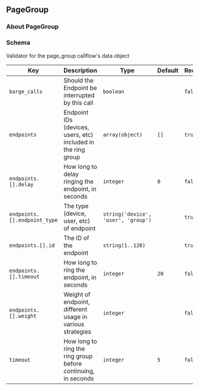 ## PageGroup

### About PageGroup

### Schema

Validator for the page_group callflow's data object

Key | Description | Type | Default | Required
--- | ----------- | ---- | ------- | --------
`barge_calls` | Should the Endpoint be interrupted by this call | `boolean` |   | `false`
`endpoints` | Endpoint IDs (devices, users, etc) included in the ring group | `array(object)` | `[]` | `true`
`endpoints.[].delay` | How long to delay ringing the endpoint, in seconds | `integer` | `0` | `false`
`endpoints.[].endpoint_type` | The type (device, user, etc) of endpoint | `string('device', 'user', 'group')` |   | `true`
`endpoints.[].id` | The ID of the endpoint | `string(1..128)` |   | `true`
`endpoints.[].timeout` | How long to ring the endpoint, in seconds | `integer` | `20` | `false`
`endpoints.[].weight` | Weight of endpoint, different usage in various strategies | `integer` |   | `false`
`timeout` | How long to ring the ring group before continuing, in seconds | `integer` | `5` | `false`

